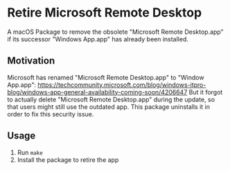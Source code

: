 # Retire Microsoft Remote Desktop

A macOS Package to remove the obsolete "Microsoft Remote Desktop.app" if its
successor "Windows App.app" has already been installed.

## Motivation

Microsoft has renamed "Microsoft Remote Desktop.app" to "Window App.app":
https://techcommunity.microsoft.com/blog/windows-itpro-blog/windows-app-general-availability-coming-soon/4206647
But it forgot to actually delete "Microsoft Remote Desktop.app" during the update,
so that users might still use the outdated app.
This package uninstalls it in order to fix this security issue.

## Usage

1. Run `make`
2. Install the package to retire the app
